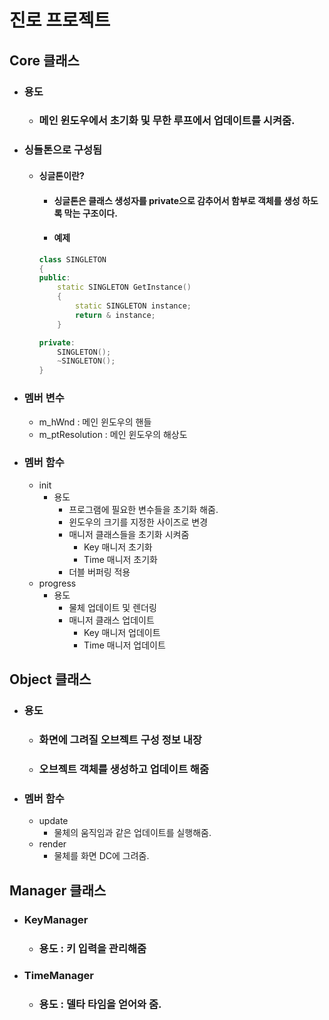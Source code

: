# 진로 프로젝트

## Core 클래스
+ ### 용도
    + ### 메인 윈도우에서 초기화 및 무한 루프에서 업데이트를 시켜줌.

+ ### 싱들톤으로 구성됨
    + #### 싱글톤이란?
        + #### 싱글톤은 클래스 생성자를 private으로 감추어서 함부로 객체를 생성 하도록 막는 구조이다.
        + #### 예제
        ```C++
        class SINGLETON
        {
        public:
            static SINGLETON GetInstance()
            {
                static SINGLETON instance;
                return & instance;
            }

        private:
            SINGLETON();
            ~SINGLETON();
        }

+ ### 멤버 변수 
    + m_hWnd : 메인 윈도우의 핸들
    + m_ptResolution : 메인 윈도우의 해상도
+ ###  멤버 함수
    + init
        + 용도
            + 프로그램에 필요한 변수들을 초기화 해줌.
            + 윈도우의 크기를 지정한 사이즈로 변경 
            + 매니저 클래스들을 초기화 시켜줌 
                + Key 매니저 초기화
                + Time 매니저 초기화
            + 더블 버퍼링 적용 
    + progress
        + 용도
            + 물체 업데이트 및 렌더링
            + 매니저 클래스 업데이트 
                + Key 매니저 업데이트
                + Time 매니저 업데이트



## Object 클래스
+ ### 용도 
    + ### 화면에 그려질 오브젝트 구성 정보 내장
    + ### 오브젝트 객체를 생성하고 업데이트 해줌

+ ### 멤버 함수
    + update 
        + 물체의 움직임과 같은 업데이트를 실행해줌. 
    + render
        + 물체를 화면 DC에 그려줌.


## Manager 클래스
+ ### KeyManager
    + ### 용도 :  키 입력을 관리해줌

+ ### TimeManager
    + ### 용도 :  델타 타임을 얻어와 줌.
    